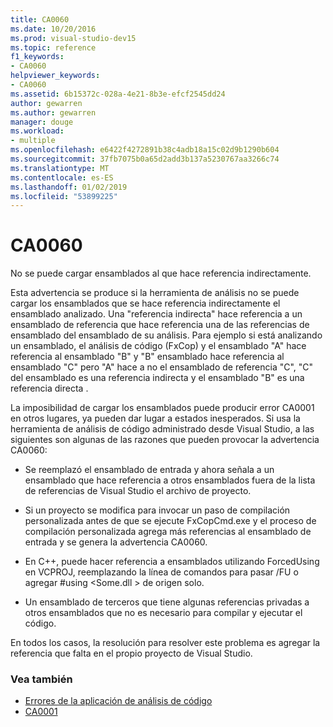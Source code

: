 ```yaml
---
title: CA0060
ms.date: 10/20/2016
ms.prod: visual-studio-dev15
ms.topic: reference
f1_keywords:
- CA0060
helpviewer_keywords:
- CA0060
ms.assetid: 6b15372c-028a-4e21-8b3e-efcf2545dd24
author: gewarren
ms.author: gewarren
manager: douge
ms.workload:
- multiple
ms.openlocfilehash: e6422f4272891b38c4adb18a15c02d9b1290b604
ms.sourcegitcommit: 37fb7075b0a65d2add3b137a5230767aa3266c74
ms.translationtype: MT
ms.contentlocale: es-ES
ms.lasthandoff: 01/02/2019
ms.locfileid: "53899225"
---
```

# <a name="ca0060"></a>CA0060

No se puede cargar ensamblados al que hace referencia indirectamente.

Esta advertencia se produce si la herramienta de análisis no se puede cargar los ensamblados que se hace referencia indirectamente el ensamblado analizado. Una "referencia indirecta" hace referencia a un ensamblado de referencia que hace referencia una de las referencias de ensamblado del ensamblado de su análisis. Para ejemplo si está analizando un ensamblado, el análisis de código (FxCop) y el ensamblado "A" hace referencia al ensamblado "B" y "B" ensamblado hace referencia al ensamblado "C" pero "A" hace a no el ensamblado de referencia "C", "C" del ensamblado es una referencia indirecta y el ensamblado "B" es una referencia directa .

La imposibilidad de cargar los ensamblados puede producir error CA0001 en otros lugares, ya pueden dar lugar a estados inesperados. Si usa la herramienta de análisis de código administrado desde Visual Studio, a las siguientes son algunas de las razones que pueden provocar la advertencia CA0060:

- Se reemplazó el ensamblado de entrada y ahora señala a un ensamblado que hace referencia a otros ensamblados fuera de la lista de referencias de Visual Studio el archivo de proyecto.

- Si un proyecto se modifica para invocar un paso de compilación personalizada antes de que se ejecute FxCopCmd.exe y el proceso de compilación personalizada agrega más referencias al ensamblado de entrada y se genera la advertencia CA0060.

- En C++, puede hacer referencia a ensamblados utilizando ForcedUsing en VCPROJ, reemplazando la línea de comandos para pasar /FU o agregar #using \<Some.dll > de origen solo.

- Un ensamblado de terceros que tiene algunas referencias privadas a otros ensamblados que no es necesario para compilar y ejecutar el código.

En todos los casos, la resolución para resolver este problema es agregar la referencia que falta en el propio proyecto de Visual Studio.

### <a name="see-also"></a>Vea también

- [Errores de la aplicación de análisis de código](../code-quality/code-analysis-application-errors.md)
- [CA0001](ca0001.md)
